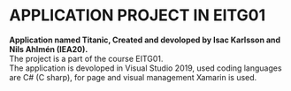# APPLICATION PROJECT IN EITG01

**Application named Titanic, Created and devoloped by Isac Karlsson and Nils Ahlmén (IEA20).**     
The project is a part of the course EITG01.   
The application is devoloped in Visual Studio 2019, used coding languages are C# (C sharp), for page and visual management Xamarin is used.

